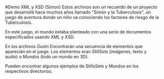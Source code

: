 #Demo XML y XSD (Simon)
Estos archivos son un recuerdo de un proyecto que desarrollé hace muchos años llamado "Simón y la Tuberculosis", un juego de aventura donde un niño va conociendo los factores de riesgo de la Tuberculosis.

En este juego, el mundo estaba planteado con una serie de documentos especificados usando XML y XSD.

En los archivos *Guión* Encontrarán una secuencia de elementos que aparecián en el juego. Los elementos eran *StillSets* (imágenes, texto y audio) o *Mundos* (todo un mundo en 3D).

Pueden encontrar algunos ejemplos de StillsSets y Mundos en los respectivos directorios.

